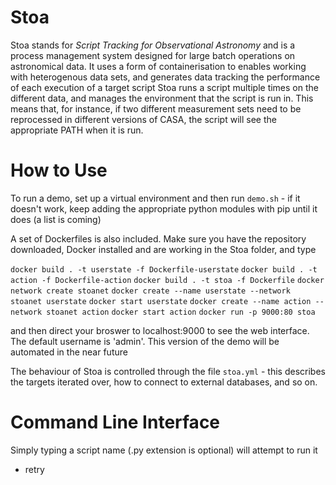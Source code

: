 # Stoa

Stoa stands for *Script Tracking for Observational Astronomy* and is a process management system designed for large batch operations on astronomical data. It uses a form of containerisation to enables working with heterogenous data sets, and generates data tracking the performance of each execution of a target script
Stoa runs a script multiple times on the different data, and manages the environment that the script is run in. This means that, for instance, if two different measurement sets need to be reprocessed in different versions of CASA, the script will see the appropriate PATH when it is run.

# How to Use

To run a demo, set up a virtual environment and then run `demo.sh` - if it doesn't work, keep adding the appropriate python modules with pip until it does (a list is coming)
 
A set of Dockerfiles is also included. Make sure you have the repository downloaded, Docker installed and are working in the Stoa folder, and type

`docker build . -t userstate -f Dockerfile-userstate`
`docker build . -t action -f Dockerfile-action`
`docker build . -t stoa -f Dockerfile`
`docker network create stoanet`
`docker create --name userstate --network stoanet userstate`
`docker start userstate`
`docker create --name action --network stoanet action`
`docker start action`
`docker run -p 9000:80 stoa`

and then direct your broswer to localhost:9000 to see the web interface. The default username is 'admin'. This version of the demo will be automated in the near future

The behaviour of Stoa is controlled through the file `stoa.yml` - this describes the targets iterated over, how to connect to external databases, and so on.

# Command Line Interface

Simply typing a script name (.py extension is optional) will attempt to run it

* retry <script> - Will run the script specified on all previously failed targets
* clean - Removes the process table, so no flagged or failed targets will be listed
* flag - Manually flags a target
* unflag - Manually unflags a target
* run <script> - Will run the script on all flagged targets
* list - Will list all flagged and all failed targets
* flagged - Will list all flagged targets
* failed - Will list all failed targets
* env - Will display all current options
* set <option> - Will change the value of the specified option
* help - Lists commands and scripts available

# Script Construction

In order to be used by Stoa, a script needs to have `# +` at some point in the file on a single line.
This character combination tells Stoa a command is meant for it. Other commands include

* `# + target <folder name>` - when crawling throught he file system, this is the name of the folder in which
Stoa executes the script. This can be set within Stoa as well
* `# + root` - disables file system crawling, and simply executes the program once in the root directory of the project

